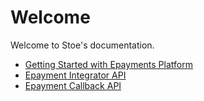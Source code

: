 # Welcome
Welcome to Stoe's documentation.


* [Getting Started with Epayments Platform](./getting_started)
* [Epayment Integrator API](assets/swagger/swagger_integrator_merchant_bankaxept.md)
* [Epayment Callback API](assets/swagger/swagger_integrator_partner_bankaxept.md)